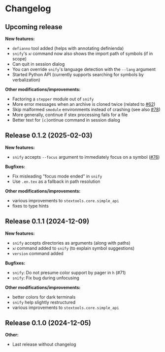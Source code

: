 # Changelog


## Upcoming release

**New features:**

* `defianno` tool added (helps with annotating definienda)
* `snify`'s `x𝑖` command now also shows the import path of symbols (if in scope)
* Can quit in session dialog
* You can override `snify`'s language detection with the `--lang` argument
* Started Python API (currently supports searching for symbols by verbalization)

**Other modifications/improvements:**

* Factoring a `stepper` module out of `snify`
* More error messages when an archive is cloned twice (related to [#62](https://github.com/slatex/stextools/issues/62))
* Skip malformed `smodule` environments instead of crashing (see also [#78](https://github.com/slatex/stextools/issues/78))
* More generally, continue if stex processing fails for a file
* Better text for `[c]`ontinue command in session dialog


## Release 0.1.2 (2025-02-03)

**New features:**

* `snify` accepts `--focus` argument to immediately focus on a symbol ([#76](https://github.com/slatex/stextools/issues/76))


**Bugfixes:**

* Fix misleading "focus mode ended" in `snify` 
* Use `.en.tex` as a fallback in path resolution


**Other modifications/improvements:**

* various improvements to `stextools.core.simple_api`
* fixes to type hints


## Release 0.1.1 (2024-12-09)

**New features:**

* `snify` accepts directories as arguments (along with paths)
* `x𝑖` command added to `snify` (to explain symbol suggestions)
* `version` command added


**Bugfixes:**

* `snify`: Do not presume color support by pager in `h` (#71)
* `snify`: Fix bug during unfocusing


**Other modifications/improvements:**

* better colors for dark terminals
* `snify` help slightly restructured
* various improvements to `stextools.core.simple_api`




## Release 0.1.0 (2024-12-05)

**Other:**

* Last release without changelog


